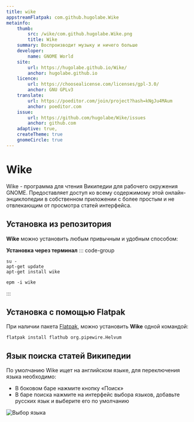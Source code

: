 ```yaml
---
title: wike
appstreamFlatpak: com.github.hugolabe.Wike
metainfo:
    thumb:
        src: /wike/com.github.hugolabe.Wike.png
        title: Wike
    summary: Воспроизводит музыку и ничего больше
    developer: 
        name: GNOME World
    site:
        url: https://hugolabe.github.io/Wike/
        anchor: hugolabe.github.io
    licence:
        url: https://choosealicense.com/licenses/gpl-3.0/
        anchor: GNU GPLv3
    translate: 
        url: https://poeditor.com/join/project?hash=kNgJu4MAum
        anchor: poeditor.com
    issue: 
        url: https://github.com/hugolabe/Wike/issues
        anchor: github.com
    adaptive: true,
    createTheme: true
    gnomeCircle: true
--- 
```


# Wike

Wike - программа для чтения Википедии для рабочего окружения GNOME. Предоставляет доступ ко всему содержимому этой онлайн-энциклопедии в собственном приложении с более простым и не отвлекающим от просмотра статей интерфейса.

## Установка из репозитория

**Wike** можно установить любым привычным и удобным способом:

<!--@include: ./parts/install/software-repo.md-->

**Установка через терминал**
::: code-group

```shell[apt-get]
su -
apt-get update
apt-get install wike
```
```shell[epm]
epm -i wike
```
:::

## Установка c помощью Flatpak

При наличии пакета [Flatpak](/flatpak), можно установить **Wike** одной командой:

```shell
flatpak install flathub org.pipewire.Helvum
```

<!--@include: ./parts/install/software-flatpak.md-->

## Язык поиска статей Википедии

По умолчанию Wike ищет на английском языке, для переключения языка необходимо:

- В боковом баре нажмите кнопку «Поиск»
- В баре поиска нажмите на интерфейс выбора языков, добавьте русских язык и выберите его по умолчанию

![Выбор языка](/wike/wike-1.png)